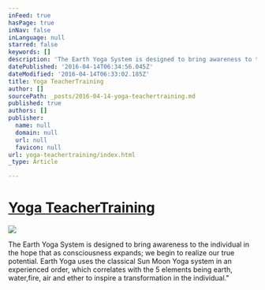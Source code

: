 ```yaml
---
inFeed: true
hasPage: true
inNav: false
inLanguage: null
starred: false
keywords: []
description: 'The Earth Yoga System is designed to bring awareness to the individual in the hope that as consciousness expands; we begin to realize our true potential. Earth Yoga uses the classical Sun Moon Yoga system in an experienced order, which correlates with the 5 elements being earth, water,fire, air and ether to inspire a transformation in the individual."'
datePublished: '2016-04-14T06:34:56.045Z'
dateModified: '2016-04-14T06:33:02.185Z'
title: Yoga TeacherTraining
author: []
sourcePath: _posts/2016-04-14-yoga-teachertraining.md
published: true
authors: []
publisher:
  name: null
  domain: null
  url: null
  favicon: null
url: yoga-teachertraining/index.html
_type: Article

---
```

# [Yoga TeacherTraining][0]
![](https://the-grid-user-content.s3-us-west-2.amazonaws.com/3da9f6e4-ada4-4fda-a6e2-8fbef0fd43f1.jpg)

The Earth Yoga System is designed to bring awareness to the individual in the hope that as consciousness expands; we begin to realize our true potential. Earth Yoga uses the classical Sun Moon Yoga system in an experienced order, which correlates with the 5 elements being earth, water,fire, air and ether to inspire a transformation in the individual."

[0]: http://www.earthyoga.space/